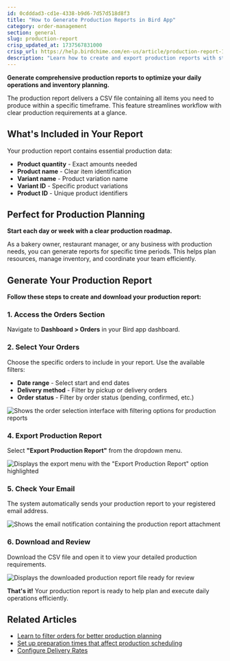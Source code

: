 ```yaml
---
id: 0cdddad3-cd1e-4338-b9d6-7d57d518d8f3
title: "How to Generate Production Reports in Bird App"
category: order-management
section: general
slug: production-report
crisp_updated_at: 1737567831000
crisp_url: https://help.birdchime.com/en-us/article/production-report-1xr9iam/
description: "Learn how to create and export production reports with step-by-step instructions. Get CSV files containing product quantities, names, and IDs to streamline your daily production planning and inventory management."
---
```


**Generate comprehensive production reports to optimize your daily operations and inventory planning.**

The production report delivers a CSV file containing all items you need to produce within a specific timeframe. This feature streamlines workflow with clear production requirements at a glance.

## What's Included in Your Report

Your production report contains essential production data:

- **Product quantity** - Exact amounts needed
- **Product name** - Clear item identification  
- **Variant name** - Product variation name
- **Variant ID** - Specific product variations
- **Product ID** - Unique product identifiers

## Perfect for Production Planning

**Start each day or week with a clear production roadmap.**

As a bakery owner, restaurant manager, or any business with production needs, you can generate reports for specific time periods. This helps plan resources, manage inventory, and coordinate your team efficiently.

## Generate Your Production Report

**Follow these steps to create and download your production report:**

### 1. Access the Orders Section

Navigate to **Dashboard > Orders** in your Bird app dashboard.

### 2. Select Your Orders

Choose the specific orders to include in your report. Use the available filters:
- **Date range** - Select start and end dates
- **Delivery method** - Filter by pickup or delivery orders
- **Order status** - Filter by order status (pending, confirmed, etc.)

![Shows the order selection interface with filtering options for production reports](https://storage.crisp.chat/users/helpdesk/website/ca826b447482b000/prod_m5bjsq.png)

### 4. Export Production Report

Select **"Export Production Report"** from the dropdown menu.

![Displays the export menu with the "Export Production Report" option highlighted](https://storage.crisp.chat/users/helpdesk/website/ca826b447482b000/screenshot-2024-12-16-132240_17p7zj0.png)

### 5. Check Your Email

The system automatically sends your production report to your registered email address.

![Shows the email notification containing the production report attachment](https://storage.crisp.chat/users/helpdesk/website/ca826b447482b000/image_va0lm0.png)

### 6. Download and Review

Download the CSV file and open it to view your detailed production requirements.

![Displays the downloaded production report file ready for review](https://storage.crisp.chat/users/helpdesk/website/ca826b447482b000/image_3rovhk.png)

**That's it!** Your production report is ready to help plan and execute daily operations efficiently.

## Related Articles

- [Learn to filter orders for better production planning](https://help.birdchime.com/en-us/article/how-to-sort-and-filter-orders-in-the-bird-app-18rou3t/)
- [Set up preparation times that affect production scheduling](https://help.birdchime.com/en-us/article/configure-order-preparation-times-1b43s8n/)
- [Configure Delivery Rates](https://help.birdchime.com/en-us/article/configure-delivery-rates-1xbrder/)